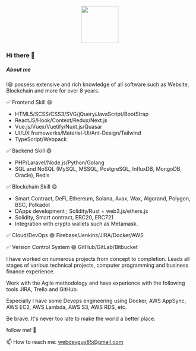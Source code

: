 <p align="center"><img src="https://media.giphy.com/media/M9gbBd9nbDrOTu1Mqx/giphy.gif" width="100"/></p>

### Hi there 👋

##### About me

I😄 possess extensive and rich knowledge of all software such as Website, Blockchain and more for over 8 years.

✅ Frontend Skill 😄
- HTML5/SCSS/CSS3/SVG/jQuery/JavaScript/BootStrap
- ReactJS/Hook/Context/Redux/Next.js
- Vue.js/Vuex/Vuetify/Nuxt.js/Quasar
- UI/UX frameworks/Material-UI/Ant-Design/Tailwind
- TypeScript/Webpack


✅ Backend Skill 😄
- PHP/Laravel/Node.js/Python/Golang
- SQL and NoSQL (MySQL, MSSQL, PostgreSQL, InfluxDB, MongoDB, Oracle), Redis


✅ Blockchain Skill 😄
- Smart Contract, DeFi, Ethereum, Solana, Avax, Wax, Algorand, Polygon, BSC, Polkadot
- DApps development ; Solidity/Rust + web3.js/ethers.js
- Solidity, Smart contract, ERC20, ERC721
- Integration with crypto wallets such as Metamask.


✅ Cloud/DevOps 😄
Firebase/Jenkins/JIRA/Docker/AWS


✅ Version Control System 😄
GitHub/GitLab/Bitbucket


I have worked on numerous projects from concept to completion. Leads all stages of various technical projects, computer programming and business finance experience.

Work with the Agile methodology and have experience with the following tools JIRA, Trello and GitHub.

Especially I have some Devops engineering using Docker, AWS AppSync, AWS EC2, AWS Lambda, AWS S3, AWS RDS, etc.

Be brave. It's never too late to make the world a better place.

follow me! 🤔


📫 How to reach me: webdevguy85@gmail.com


<!--
**TechWebGuy/TechWebGuy** is a ✨ _special_ ✨ repository because its `README.md` (this file) appears on your GitHub profile.

Here are some ideas to get you started:

- 🔭 I’m currently working on ...
- 🌱 I’m currently learning ...
- 👯 I’m looking to collaborate on ...
- 🤔 I’m looking for help with ...
- 💬 Ask me about ...
- 📫 How to reach me: ...
- 😄 Pronouns: ...
- ⚡ Fun fact: ...
-->
